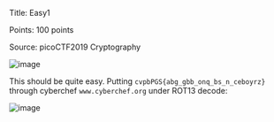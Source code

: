 Title: Easy1

Points: 100 points

Source: picoCTF2019 Cryptography

![image](https://user-images.githubusercontent.com/91729496/235285645-6f6373e5-40df-45c4-88d2-b1f10fc4d59c.png)

This should be quite easy. Putting `cvpbPGS{abg_gbb_onq_bs_n_ceboyrz}` through cyberchef `www.cyberchef.org` under ROT13 decode:

![image](https://user-images.githubusercontent.com/91729496/235285687-6a876f22-4f46-42aa-a8f3-18fcfa9dd2a8.png)
